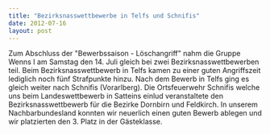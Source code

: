 ```yaml
---
title: "Bezirksnasswettbewerbe in Telfs und Schnifis"
date: 2012-07-16
layout: post
---
```


Zum Abschluss der "Bewerbssaison - Löschangriff" nahm die Gruppe Wenns I am Samstag den 14. Juli gleich bei zwei Bezirksnasswettbewerben teil. Beim Bezirksnasswettbewerb in Telfs kamen zu einer guten Angriffszeit lediglich noch fünf Strafpunkte hinzu. Nach dem Bewerb in Telfs ging es gleich weiter nach Schnifis (Vorarlberg). Die Ortsfeuerwehr Schnifis welche uns beim Landeswettbewerb in Satteins einlud veranstaltete den Bezirksnasswettbewerb für die Bezirke Dornbirn und Feldkirch. In unserem Nachbarbundesland konnten wir neuerlich einen guten Bewerb ablegen und wir platzierten den 3. Platz in der Gästeklasse.